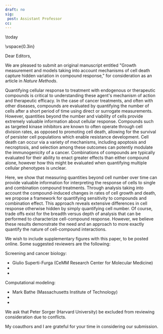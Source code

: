 ```yaml
---
draft: no
sig:
 post: Assistant Professor
cc:
---
```


\today

\vspace{0.3in}

Dear Editors,

We are pleased to submit an original manuscript entitled "Growth measurement and models taking into account mechanisms of cell death capture hidden variation in compound response," for consideration as an article in *Nature Methods*.

Quantifying cellular response to treatment with endogenous or therapeutic compounds is critical to understanding these agent's mechanism of action and therapeutic efficacy. In the case of cancer treatments, and often with other diseases, compounds are evaluated by quantifying the number of cells after a short period of time using direct or surrogate measurements. However, quantities beyond the number and viability of cells provide extremely valuable information about cellular response. Compounds such as targeted kinase inhibitors are known to often operate through cell division rates, as opposed to promoting cell death, allowing for the survival of persister cell populations which enable resistance development. Cell death can occur via a variety of mechanisms, including apoptosis and necroptosis, and selection among these outcomes can potently modulate the immunogenicity of a cancer. Combinations of compounds are typically evaluated for their ability to enact greater effects than either compound alone, however how this might be evaluated when quantifying multiple cellular phenotypes is unclear.

Here, we show that measuring quantities beyond cell number over time can provide valuable information for interpreting the response of cells to single and combination compound treatments. Through analysis taking into account the compound-induced changes in rates of cell growth and death, we propose a framework for quantifying sensitivity to compounds and combination effect. This approach reveals extensive differences in cell response otherwise hidden by simply quantifying cell number. Of course, trade offs exist for the breadth versus depth of analysis that can be performed to characterize cell-compound response. However, we believe these results demonstrate the need and an approach to more exactly quantify the nature of cell-compound interactions.

We wish to include supplementary figures with this paper, to be posted online. Some suggested reviewers are the following:

Screening and cancer biology:
- Giulio Superti-Furga (CeMM Research Center for Molecular Medicine)
- 
- 

Computational modeling:

- Mark Bathe (Massachusetts Institute of Technology)
- 
- 

We ask that Peter Sorger (Harvard University) be excluded from reviewing consideration due to conflicts.

My coauthors and I are grateful for your time in considering our submission.
